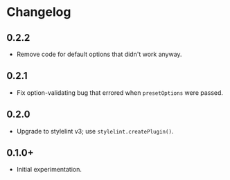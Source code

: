 # Changelog

## 0.2.2

- Remove code for default options that didn't work anyway.

## 0.2.1

- Fix option-validating bug that errored when `presetOptions` were passed.

## 0.2.0

- Upgrade to stylelint v3; use `stylelint.createPlugin()`.

## 0.1.0+

- Initial experimentation.
